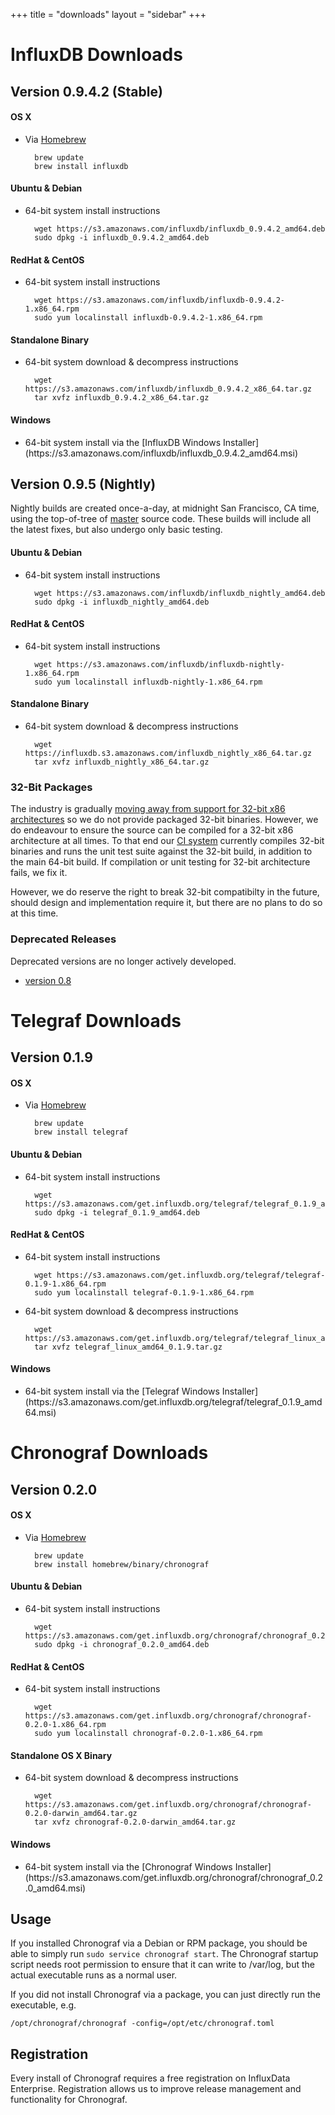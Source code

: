 +++
title = "downloads"
layout = "sidebar"
+++

# <a id="influxdb"></a>InfluxDB Downloads

## Version 0.9.4.2 (Stable)

#### OS X

- Via [Homebrew](http://brew.sh/)

		brew update
		brew install influxdb

#### Ubuntu & Debian

- 64-bit system install instructions

		wget https://s3.amazonaws.com/influxdb/influxdb_0.9.4.2_amd64.deb
		sudo dpkg -i influxdb_0.9.4.2_amd64.deb

#### RedHat & CentOS

- 64-bit system install instructions

		wget https://s3.amazonaws.com/influxdb/influxdb-0.9.4.2-1.x86_64.rpm
		sudo yum localinstall influxdb-0.9.4.2-1.x86_64.rpm

#### Standalone Binary

- 64-bit system download & decompress instructions

		wget https://s3.amazonaws.com/influxdb/influxdb_0.9.4.2_x86_64.tar.gz
		tar xvfz influxdb_0.9.4.2_x86_64.tar.gz

#### Windows

- <p>64-bit system install via the [InfluxDB Windows Installer](https://s3.amazonaws.com/influxdb/influxdb_0.9.4.2_amd64.msi)</p>

## Version 0.9.5 (Nightly)
Nightly builds are created once-a-day, at midnight San Francisco, CA time, using the top-of-tree of [master](https://github.com/influxdb/influxdb/tree/master) source code. These builds will include all the latest fixes, but also undergo only basic testing.

#### Ubuntu & Debian

- 64-bit system install instructions

        wget https://s3.amazonaws.com/influxdb/influxdb_nightly_amd64.deb
        sudo dpkg -i influxdb_nightly_amd64.deb

#### RedHat & CentOS

- 64-bit system install instructions

        wget https://s3.amazonaws.com/influxdb/influxdb-nightly-1.x86_64.rpm
        sudo yum localinstall influxdb-nightly-1.x86_64.rpm

#### Standalone Binary

- 64-bit system download & decompress instructions

		wget https://influxdb.s3.amazonaws.com/influxdb_nightly_x86_64.tar.gz
		tar xvfz influxdb_nightly_x86_64.tar.gz

### 32-Bit Packages
The industry is gradually [moving away from support for 32-bit x86 architectures](https://golang.org/doc/go1.5) so we do not provide packaged 32-bit binaries. However, we do endeavour to ensure the source can be compiled for a 32-bit x86 architecture at all times. To that end our [CI system](https://circleci.com/gh/influxdb/influxdb/tree/master) currently compiles 32-bit binaries and runs the unit test suite against the 32-bit build, in addition to the main 64-bit build. If compilation or unit testing for 32-bit architecture fails, we fix it.

However, we do reserve the right to break 32-bit compatibilty in the future, should design and implementation require it, but there are no plans to do so at this time.

### Deprecated Releases

Deprecated versions are no longer actively developed.

- [version 0.8](/docs/v0.8/introduction/installation.html)


# <a id="telegraf"></a>Telegraf Downloads

## Version 0.1.9

#### OS X

- Via [Homebrew](http://brew.sh/)

		brew update
		brew install telegraf

#### Ubuntu & Debian

- 64-bit system install instructions

		wget https://s3.amazonaws.com/get.influxdb.org/telegraf/telegraf_0.1.9_amd64.deb
		sudo dpkg -i telegraf_0.1.9_amd64.deb

#### RedHat & CentOS

- 64-bit system install instructions

		wget https://s3.amazonaws.com/get.influxdb.org/telegraf/telegraf-0.1.9-1.x86_64.rpm
		sudo yum localinstall telegraf-0.1.9-1.x86_64.rpm

- 64-bit system download & decompress instructions

		wget https://s3.amazonaws.com/get.influxdb.org/telegraf/telegraf_linux_amd64_0.1.9.tar.gz
		tar xvfz telegraf_linux_amd64_0.1.9.tar.gz

#### Windows

- <p>64-bit system install via the [Telegraf Windows Installer](https://s3.amazonaws.com/get.influxdb.org/telegraf/telegraf_0.1.9_amd64.msi)</p>

# <a id="chronograf"></a>Chronograf Downloads

## Version 0.2.0

#### OS X

- Via [Homebrew](http://brew.sh/)

		brew update
		brew install homebrew/binary/chronograf

#### Ubuntu & Debian

- 64-bit system install instructions

		wget https://s3.amazonaws.com/get.influxdb.org/chronograf/chronograf_0.2.0_amd64.deb
		sudo dpkg -i chronograf_0.2.0_amd64.deb

#### RedHat & CentOS

- 64-bit system install instructions

		wget https://s3.amazonaws.com/get.influxdb.org/chronograf/chronograf-0.2.0-1.x86_64.rpm
		sudo yum localinstall chronograf-0.2.0-1.x86_64.rpm

#### Standalone OS X Binary

- 64-bit system download & decompress instructions

		wget https://s3.amazonaws.com/get.influxdb.org/chronograf/chronograf-0.2.0-darwin_amd64.tar.gz
		tar xvfz chronograf-0.2.0-darwin_amd64.tar.gz

#### Windows

- <p>64-bit system install via the [Chronograf Windows Installer](https://s3.amazonaws.com/get.influxdb.org/chronograf/chronograf_0.2.0_amd64.msi)</p>

## Usage

If you installed Chronograf via a Debian or RPM package, you should be able to simply run `sudo service chronograf start`.
The Chronograf startup script needs root permission to ensure that it can write to /var/log, but the actual executable runs as a normal user.

If you did not install Chronograf via a package, you can just directly run the executable, e.g.

```
/opt/chronograf/chronograf -config=/opt/etc/chronograf.toml
```

## Registration

Every install of Chronograf requires a free registration on InfluxData Enterprise. Registration allows us to improve release management and functionality for Chronograf.

<script>
    if (typeof Cookies.get("submitted") === 'undefined') {
        var inst = $('[data-remodal-id=download]').remodal();
        inst.open();

        $(document).on('confirmation', '.remodal', function () {
            var form = $("form#download");
            var url = form.attr("action") ;
            var data = form.serialize();

            $.post(url, data);
            Cookies.set("submitted", true);
        })
    }
</script>



